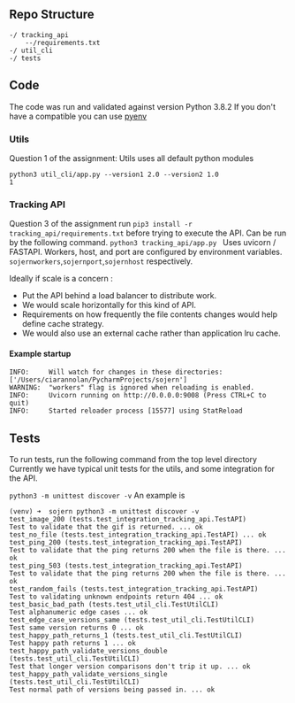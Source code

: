 ## Repo Structure
```
-/ tracking_api
    --/requirements.txt
-/ util_cli
-/ tests
```

## Code
The code was run and validated against version Python 3.8.2
If you don't have a compatible you can use [pyenv](https://github.com/pyenv/pyenv)

### Utils
Question 1 of the assignment:
Utils uses all default python modules
```
python3 util_cli/app.py --version1 2.0 --version2 1.0
1
```

### Tracking API
Question 3 of the assignment
run `pip3 install -r tracking_api/requirements.txt` before trying to execute the API.
Can be run by the following command. `python3 tracking_api/app.py `
Uses uvicorn / FASTAPI.
Workers, host, and port are configured by environment variables. `sojernworkers`,`sojernport`,`sojernhost` respectively.

Ideally if scale is a concern :
- Put the API behind a load balancer to distribute work.
- We would scale horizontally for this kind of API.
- Requirements on how frequently the file contents changes would help define cache strategy.
- We would also use an external cache rather than application lru cache.

#### Example startup
```
INFO:     Will watch for changes in these directories: ['/Users/ciarannolan/PycharmProjects/sojern']
WARNING:  "workers" flag is ignored when reloading is enabled.
INFO:     Uvicorn running on http://0.0.0.0:9008 (Press CTRL+C to quit)
INFO:     Started reloader process [15577] using StatReload
```


## Tests
To run tests, run the following command from the top level directory
Currently we have typical unit tests for the utils, and some integration for the API.

`python3 -m unittest discover -v`
An example is
```
(venv) ➜  sojern python3 -m unittest discover -v                  
test_image_200 (tests.test_integration_tracking_api.TestAPI)
Test to validate that the gif is returned. ... ok
test_no_file (tests.test_integration_tracking_api.TestAPI) ... ok
test_ping_200 (tests.test_integration_tracking_api.TestAPI)
Test to validate that the ping returns 200 when the file is there. ... ok
test_ping_503 (tests.test_integration_tracking_api.TestAPI)
Test to validate that the ping returns 200 when the file is there. ... ok
test_random_fails (tests.test_integration_tracking_api.TestAPI)
Test to validating unknown endpoints return 404 ... ok
test_basic_bad_path (tests.test_util_cli.TestUtilCLI)
Test alphanumeric edge cases ... ok
test_edge_case_versions_same (tests.test_util_cli.TestUtilCLI)
Test same version returns 0 ... ok
test_happy_path_returns_1 (tests.test_util_cli.TestUtilCLI)
Test happy path returns 1 ... ok
test_happy_path_validate_versions_double (tests.test_util_cli.TestUtilCLI)
Test that longer version comparisons don't trip it up. ... ok
test_happy_path_validate_versions_single (tests.test_util_cli.TestUtilCLI)
Test normal path of versions being passed in. ... ok


```